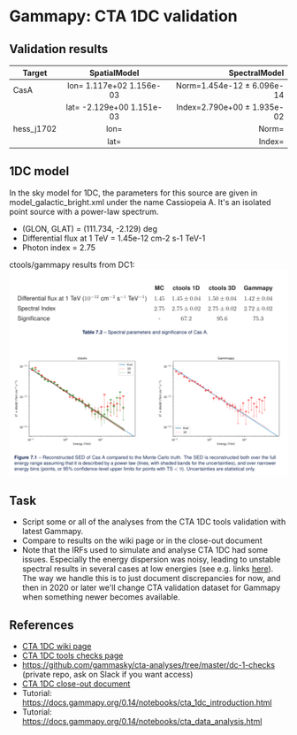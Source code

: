 # Gammapy: CTA 1DC validation


## Validation results


| Target        | SpatialModel              | SpectralModel  |
| ------------- |:-------------------------:| --------------:|
| CasA          | lon= 1.117e+02 1.156e-03  | Norm=1.454e-12 ± 6.096e-14                |
|               | lat= -2.129e+00 1.151e-03 | Index=2.790e+00 ± 1.935e-02               |
| hess_j1702    | lon=   | Norm=               |
|               | lat=  | Index=              |

## 1DC model
In the sky model for 1DC, the parameters for this source are given in model_galactic_bright.xml under the name Cassiopeia A.
It's an isolated point source with a power-law spectrum.

-    (GLON, GLAT) = (111.734, -2.129) deg
-    Differential flux at 1 TeV = 1.45e-12 cm-2 s-1 TeV-1
-    Photon index = 2.75

ctools/gammapy results from DC1:
![DC1](cas_a/cas_a_dc1_closeout.png)


## Task

- Script some or all of the analyses from the CTA 1DC tools validation with latest Gammapy.
- Compare to results on the wiki page or in the close-out document
- Note that the IRFs used to simulate and analyse CTA 1DC had some issues. Especially the energy dispersion was noisy, leading to unstable spectral results in several cases at low energies (see e.g. links [here](https://github.com/gammapy/gammapy/issues/2484#issuecomment-545904310)). The way we handle this is to just document discrepancies for now, and then in 2020 or later we'll change CTA validation dataset for Gammapy when something newer becomes available.

## References

- [CTA 1DC wiki page](https://forge.in2p3.fr/projects/data-challenge-1-dc-1/wiki)
- [CTA 1DC tools checks page](https://forge.in2p3.fr/projects/data-challenge-1-dc-1/wiki/Current_capabilities_and_limitations_of_the_analysis_tools)
- https://github.com/gammasky/cta-analyses/tree/master/dc-1-checks (private repo, ask on Slack if you want access)
- [CTA 1DC close-out document](https://forge.in2p3.fr/attachments/download/63626/CTA_DC1_CloseOut.pdf)
- Tutorial: https://docs.gammapy.org/0.14/notebooks/cta_1dc_introduction.html
- Tutorial: https://docs.gammapy.org/0.14/notebooks/cta_data_analysis.html
